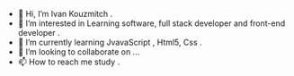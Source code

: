 - 👋 Hi, I’m Ivan Kouzmitch .
- 👀 I’m interested in Learning software, full stack developer and front-end developer .
- 🌱 I’m currently learning JvavaScript , Html5, Css .
- 💞️ I’m looking to collaborate on ...
- 📫 How to reach me study .

<!---
Kouivan/Kouivan is a ✨ special ✨ repository because its `README.md` (this file) appears on your GitHub profile.
You can click the Preview link to take a look at your changes.
--->
